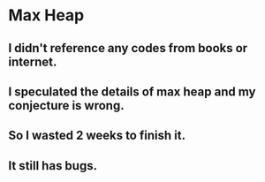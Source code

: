 # Max Heap

## I didn't reference any codes from books or internet.
## I speculated the details of max heap and my conjecture is wrong.
## So I wasted 2 weeks to finish it.
## It still has bugs.

